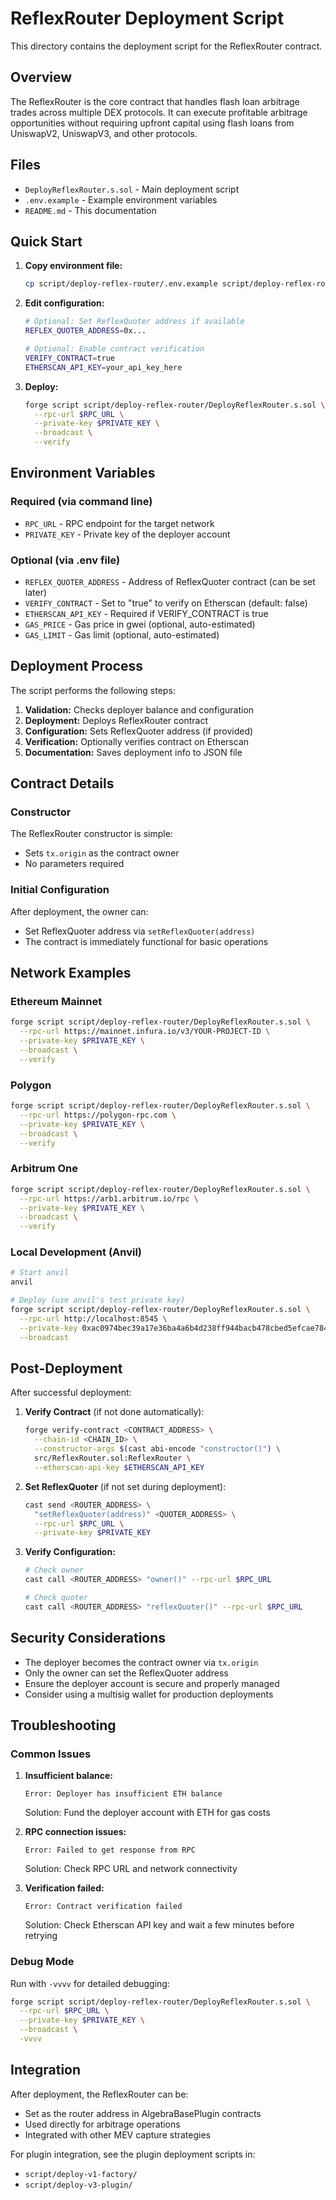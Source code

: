 # ReflexRouter Deployment Script

This directory contains the deployment script for the ReflexRouter contract.

## Overview

The ReflexRouter is the core contract that handles flash loan arbitrage trades across multiple DEX protocols. It can execute profitable arbitrage opportunities without requiring upfront capital using flash loans from UniswapV2, UniswapV3, and other protocols.

## Files

- `DeployReflexRouter.s.sol` - Main deployment script
- `.env.example` - Example environment variables
- `README.md` - This documentation

## Quick Start

1. **Copy environment file:**

   ```bash
   cp script/deploy-reflex-router/.env.example script/deploy-reflex-router/.env
   ```

2. **Edit configuration:**

   ```bash
   # Optional: Set ReflexQuoter address if available
   REFLEX_QUOTER_ADDRESS=0x...

   # Optional: Enable contract verification
   VERIFY_CONTRACT=true
   ETHERSCAN_API_KEY=your_api_key_here
   ```

3. **Deploy:**
   ```bash
   forge script script/deploy-reflex-router/DeployReflexRouter.s.sol \
     --rpc-url $RPC_URL \
     --private-key $PRIVATE_KEY \
     --broadcast \
     --verify
   ```

## Environment Variables

### Required (via command line)

- `RPC_URL` - RPC endpoint for the target network
- `PRIVATE_KEY` - Private key of the deployer account

### Optional (via .env file)

- `REFLEX_QUOTER_ADDRESS` - Address of ReflexQuoter contract (can be set later)
- `VERIFY_CONTRACT` - Set to "true" to verify on Etherscan (default: false)
- `ETHERSCAN_API_KEY` - Required if VERIFY_CONTRACT is true
- `GAS_PRICE` - Gas price in gwei (optional, auto-estimated)
- `GAS_LIMIT` - Gas limit (optional, auto-estimated)

## Deployment Process

The script performs the following steps:

1. **Validation:** Checks deployer balance and configuration
2. **Deployment:** Deploys ReflexRouter contract
3. **Configuration:** Sets ReflexQuoter address (if provided)
4. **Verification:** Optionally verifies contract on Etherscan
5. **Documentation:** Saves deployment info to JSON file

## Contract Details

### Constructor

The ReflexRouter constructor is simple:

- Sets `tx.origin` as the contract owner
- No parameters required

### Initial Configuration

After deployment, the owner can:

- Set ReflexQuoter address via `setReflexQuoter(address)`
- The contract is immediately functional for basic operations

## Network Examples

### Ethereum Mainnet

```bash
forge script script/deploy-reflex-router/DeployReflexRouter.s.sol \
  --rpc-url https://mainnet.infura.io/v3/YOUR-PROJECT-ID \
  --private-key $PRIVATE_KEY \
  --broadcast \
  --verify
```

### Polygon

```bash
forge script script/deploy-reflex-router/DeployReflexRouter.s.sol \
  --rpc-url https://polygon-rpc.com \
  --private-key $PRIVATE_KEY \
  --broadcast \
  --verify
```

### Arbitrum One

```bash
forge script script/deploy-reflex-router/DeployReflexRouter.s.sol \
  --rpc-url https://arb1.arbitrum.io/rpc \
  --private-key $PRIVATE_KEY \
  --broadcast \
  --verify
```

### Local Development (Anvil)

```bash
# Start anvil
anvil

# Deploy (use anvil's test private key)
forge script script/deploy-reflex-router/DeployReflexRouter.s.sol \
  --rpc-url http://localhost:8545 \
  --private-key 0xac0974bec39a17e36ba4a6b4d238ff944bacb478cbed5efcae784d7bf4f2ff80 \
  --broadcast
```

## Post-Deployment

After successful deployment:

1. **Verify Contract** (if not done automatically):

   ```bash
   forge verify-contract <CONTRACT_ADDRESS> \
     --chain-id <CHAIN_ID> \
     --constructor-args $(cast abi-encode "constructor()") \
     src/ReflexRouter.sol:ReflexRouter \
     --etherscan-api-key $ETHERSCAN_API_KEY
   ```

2. **Set ReflexQuoter** (if not set during deployment):

   ```bash
   cast send <ROUTER_ADDRESS> \
     "setReflexQuoter(address)" <QUOTER_ADDRESS> \
     --rpc-url $RPC_URL \
     --private-key $PRIVATE_KEY
   ```

3. **Verify Configuration:**

   ```bash
   # Check owner
   cast call <ROUTER_ADDRESS> "owner()" --rpc-url $RPC_URL

   # Check quoter
   cast call <ROUTER_ADDRESS> "reflexQuoter()" --rpc-url $RPC_URL
   ```

## Security Considerations

- The deployer becomes the contract owner via `tx.origin`
- Only the owner can set the ReflexQuoter address
- Ensure the deployer account is secure and properly managed
- Consider using a multisig wallet for production deployments

## Troubleshooting

### Common Issues

1. **Insufficient balance:**

   ```
   Error: Deployer has insufficient ETH balance
   ```

   Solution: Fund the deployer account with ETH for gas costs

2. **RPC connection issues:**

   ```
   Error: Failed to get response from RPC
   ```

   Solution: Check RPC URL and network connectivity

3. **Verification failed:**
   ```
   Error: Contract verification failed
   ```
   Solution: Check Etherscan API key and wait a few minutes before retrying

### Debug Mode

Run with `-vvvv` for detailed debugging:

```bash
forge script script/deploy-reflex-router/DeployReflexRouter.s.sol \
  --rpc-url $RPC_URL \
  --private-key $PRIVATE_KEY \
  --broadcast \
  -vvvv
```

## Integration

After deployment, the ReflexRouter can be:

- Set as the router address in AlgebraBasePlugin contracts
- Used directly for arbitrage operations
- Integrated with other MEV capture strategies

For plugin integration, see the plugin deployment scripts in:

- `script/deploy-v1-factory/`
- `script/deploy-v3-plugin/`
